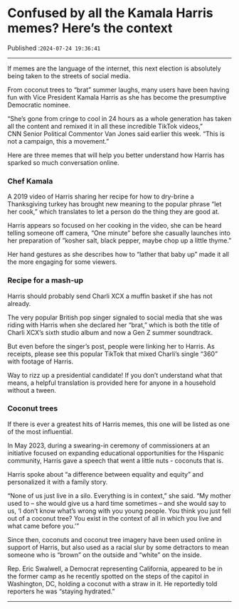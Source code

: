 # Confused by all the Kamala Harris memes? Here’s the context

Published :`2024-07-24 19:36:41`

---

If memes are the language of the internet, this next election is absolutely being taken to the streets of social media.

From coconut trees to “brat” summer laughs, many users have been having fun with Vice President Kamala Harris as she has become the presumptive Democratic nominee.

“She’s gone from cringe to cool in 24 hours as a whole generation has taken all the content and remixed it in all these incredible TikTok videos,” CNN Senior Political Commentor Van Jones said earlier this week. “This is not a campaign, this a movement.”

Here are three memes that will help you better understand how Harris has sparked so much conversation online.

### Chef Kamala

A 2019 video of Harris sharing her recipe for how to dry-brine a Thanksgiving turkey has brought new meaning to the popular phrase “let her cook,” which translates to let a person do the thing they are good at.

Harris appears so focused on her cooking in the video, she can be heard telling someone off camera, “One minute” before she casually launches into her preparation of ”kosher salt, black pepper, maybe chop up a little thyme.”

Her hand gestures as she describes how to “lather that baby up” made it all the more engaging for some viewers.

### Recipe for a mash-up

Harris should probably send Charli XCX a muffin basket if she has not already.

The very popular British pop singer signaled to social media that she was riding with Harris when she declared her “brat,” which is both the title of Charli XCX’s sixth studio album and now a Gen Z summer soundtrack.

But even before the singer’s post, people were linking her to Harris. As receipts, please see this popular TikTok that mixed Charli’s single “360” with footage of Harris.

Way to rizz up a presidential candidate! If you don’t understand what that means, a helpful translation is provided here for anyone in a household without a tween.

### Coconut trees

If there is ever a greatest hits of Harris memes, this one will be listed as one of the most influential.

In May 2023, during a swearing-in ceremony of commissioners at an initiative focused on expanding educational opportunities for the Hispanic community, Harris gave a speech that went a little nuts - coconuts that is.

Harris spoke about “a difference between equality and equity” and personalized it with a family story.

“None of us just live in a silo. Everything is in context,” she said. “My mother used to – she would give us a hard time sometimes – and she would say to us, ‘I don’t know what’s wrong with you young people. You think you just fell out of a coconut tree? You exist in the context of all in which you live and what came before you.’”

Since then, coconuts and coconut tree imagery have been used online in support of Harris, but also used as a racial slur by some detractors to mean someone who is “brown” on the outside and “white” on the inside.

Rep. Eric Swalwell, a Democrat representing California, appeared to be in the former camp as he recently spotted on the steps of the capitol in Washington, DC, holding a coconut with a straw in it. He reportedly told reporters he was “staying hydrated.”

---

